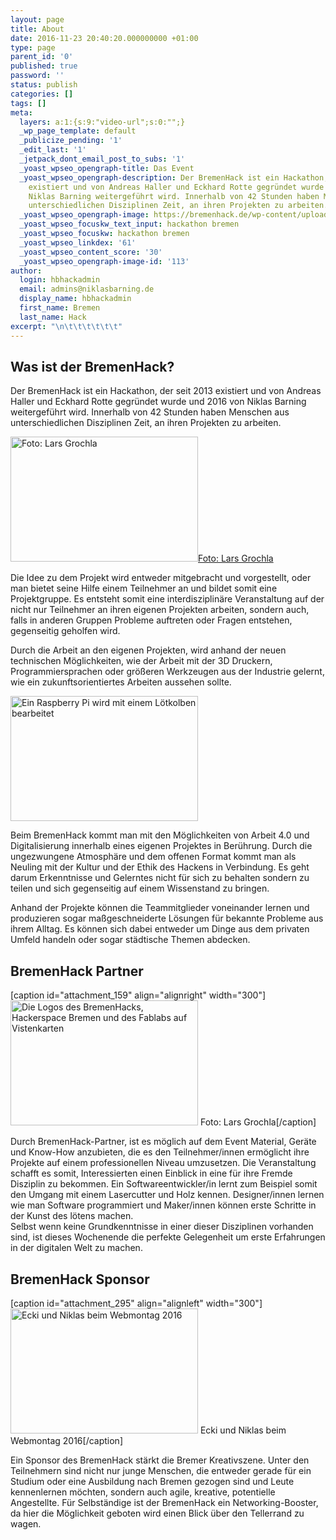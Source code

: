 ```yaml
---
layout: page
title: About
date: 2016-11-23 20:40:20.000000000 +01:00
type: page
parent_id: '0'
published: true
password: ''
status: publish
categories: []
tags: []
meta:
  layers: a:1:{s:9:"video-url";s:0:"";}
  _wp_page_template: default
  _publicize_pending: '1'
  _edit_last: '1'
  _jetpack_dont_email_post_to_subs: '1'
  _yoast_wpseo_opengraph-title: Das Event
  _yoast_wpseo_opengraph-description: Der BremenHack ist ein Hackathon, der seit 2013
    existiert und von Andreas Haller und Eckhard Rotte gegründet wurde und 2016 von
    Niklas Barning weitergeführt wird. Innerhalb von 42 Stunden haben Menschen aus
    unterschiedlichen Disziplinen Zeit, an ihren Projekten zu arbeiten.
  _yoast_wpseo_opengraph-image: https://bremenhack.de/wp-content/uploads/2015/11/facebook_postimage.jpg
  _yoast_wpseo_focuskw_text_input: hackathon bremen
  _yoast_wpseo_focuskw: hackathon bremen
  _yoast_wpseo_linkdex: '61'
  _yoast_wpseo_content_score: '30'
  _yoast_wpseo_opengraph-image-id: '113'
author:
  login: hbhackadmin
  email: admins@niklasbarning.de
  display_name: hbhackadmin
  first_name: Bremen
  last_name: Hack
excerpt: "\n\t\t\t\t\t\t"
---
```

<h2>Was ist der BremenHack?</h2>
<p>Der BremenHack ist ein Hackathon, der seit 2013 existiert und von Andreas Haller und Eckhard Rotte gegründet wurde und 2016 von Niklas Barning weitergeführt wird. Innerhalb von 42 Stunden haben Menschen aus unterschiedlichen Disziplinen Zeit, an ihren Projekten zu arbeiten.</p>
<p><a href="http://bremenhack.de/wp-content/uploads/2015/12/Bremenhack-2015-Grochla-60.jpg"><img class="size-medium wp-image-165" src="{{ site.baseurl }}/assets/Bremenhack-2015-Grochla-60-300x200.jpg" alt="Foto: Lars Grochla" width="300" height="200" /><caption>Foto: Lars Grochla</caption></a></p>
<p>Die Idee zu dem Projekt wird entweder mitgebracht und vorgestellt, oder man bietet seine Hilfe einem Teilnehmer an und bildet somit eine Projektgruppe. Es entsteht somit eine interdisziplinäre Veranstaltung auf der nicht nur Teilnehmer an ihren eigenen Projekten arbeiten, sondern auch, falls in anderen Gruppen Probleme auftreten oder Fragen entstehen, gegenseitig geholfen wird.</p>
<p>Durch die Arbeit an den eigenen Projekten, wird anhand der neuen technischen Möglichkeiten, wie der Arbeit mit der 3D Druckern, Programmiersprachen oder größeren Werkzeugen aus der Industrie gelernt, wie ein zukunftsorientiertes Arbeiten aussehen sollte.</p>
<p><img class="alignleft wp-image-539 size-medium" src="{{ site.baseurl }}/assets/bremenhack-15-300x200.jpg" alt="Ein Raspberry Pi wird mit einem Lötkolben bearbeitet" width="300" height="200" /></p>
<p>Beim BremenHack kommt man mit den Möglichkeiten von Arbeit 4.0 und Digitalisierung innerhalb eines eigenen Projektes in Berührung. Durch die ungezwungene Atmosphäre und dem offenen Format kommt man als Neuling mit der Kultur und der Ethik des Hackens in Verbindung. Es geht darum Erkenntnisse und Gelerntes nicht für sich zu behalten sondern zu teilen und sich gegenseitig auf einem Wissenstand zu bringen.</p>
<p>Anhand der Projekte können die Teammitglieder voneinander lernen und produzieren sogar maßgeschneiderte Lösungen für bekannte Probleme aus ihrem Alltag. Es können sich dabei entweder um Dinge aus dem privaten Umfeld handeln oder sogar städtische Themen abdecken.</p>
<h2>BremenHack Partner</h2>
<p>[caption id="attachment_159" align="alignright" width="300"]<a href="http://bremenhack.de/wp-content/uploads/2015/12/Bremenhack-2015-Grochla-33.jpg"><img class="wp-image-159 size-medium" src="{{ site.baseurl }}/assets/Bremenhack-2015-Grochla-33-300x200.jpg" alt="Die Logos des BremenHacks, Hackerspace Bremen und des Fablabs auf Vistenkarten" width="300" height="200" /></a> Foto: Lars Grochla[/caption]</p>
<p>Durch BremenHack-Partner, ist es möglich auf dem Event Material, Geräte und Know-How anzubieten, die es den Teilnehmer/innen ermöglicht ihre Projekte auf einem professionellen Niveau umzusetzen. Die Veranstaltung schafft es somit, Interessierten einen Einblick in eine für ihre Fremde Disziplin zu bekommen. Ein Softwareentwickler/in lernt zum Beispiel somit den Umgang mit einem Lasercutter und Holz kennen. Designer/innen lernen wie man Software programmiert und Maker/innen können erste Schritte in der Kunst des lötens machen.<br />
Selbst wenn keine Grundkenntnisse in einer dieser Disziplinen vorhanden sind, ist dieses Wochenende die perfekte Gelegenheit um erste Erfahrungen in der digitalen Welt zu machen.</p>
<h2>BremenHack Sponsor</h2>
<p>[caption id="attachment_295" align="alignleft" width="300"]<a href="http://bremenhack.de/wp-content/uploads/2016/10/DSC00517.jpg"><img class="wp-image-295 size-medium" src="{{ site.baseurl }}/assets/DSC00517-300x200.jpg" alt="Ecki und Niklas beim Webmontag 2016" width="300" height="200" /></a> Ecki und Niklas beim Webmontag 2016[/caption]</p>
<p>Ein Sponsor des BremenHack stärkt die Bremer Kreativszene. Unter den Teilnehmern sind nicht nur junge Menschen, die entweder gerade für ein Studium oder eine Ausbildung nach Bremen gezogen sind und Leute kennenlernen möchten, sondern auch agile, kreative, potentielle Angestellte. Für Selbständige ist der BremenHack ein Networking-Booster, da hier die Möglichkeit geboten wird einen Blick über den Tellerrand zu wagen.		</p>
